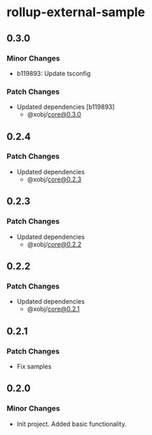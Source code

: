 # rollup-external-sample

## 0.3.0

### Minor Changes

- b119893: Update tsconfig

### Patch Changes

- Updated dependencies [b119893]
  - @xobj/core@0.3.0

## 0.2.4

### Patch Changes

- Updated dependencies
  - @xobj/core@0.2.3

## 0.2.3

### Patch Changes

- Updated dependencies
  - @xobj/core@0.2.2

## 0.2.2

### Patch Changes

- Updated dependencies
  - @xobj/core@0.2.1

## 0.2.1

### Patch Changes

- Fix samples

## 0.2.0

### Minor Changes

- Init project. Added basic functionality.
